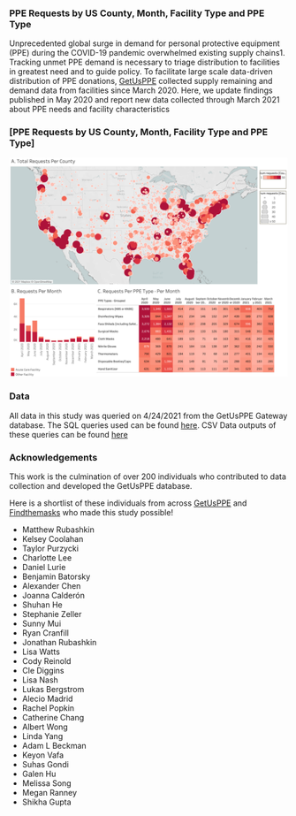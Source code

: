 ### PPE Requests by US County, Month, Facility Type and PPE Type
Unprecedented global surge in demand for personal protective equipment (PPE) during the COVID-19 pandemic overwhelmed existing supply chains1. Tracking unmet PPE demand is necessary to triage distribution to facilities in greatest need and to guide policy. To facilitate  large scale data-driven distribution of PPE donations, [GetUsPPE](https://getusppe.org/) collected supply remaining and demand data from facilities since March 2020. Here, we update findings published in May 2020 and report new data collected through March 2021 about PPE needs and facility characteristics

### [PPE Requests by US County, Month, Facility Type and PPE Type]
![PPE_Requests](images/PPE_Requests.png)


### Data
All data in this study was queried on 4/24/2021 from the GetUsPPE Gateway database. The SQL queries used can be found [here](https://github.com/GetUsPPE/ppe_needs_retrospective/tree/main/src/sql). CSV Data outputs of these queries can be found [here](https://github.com/GetUsPPE/ppe_needs_retrospective/tree/main/data)


### Acknowledgements
This work is the culmination of over 200 individuals who contributed to data collection and developed the GetUsPPE database. 

Here is a shortlist of these individuals from across [GetUsPPE](https://getusppe.org/) and [Findthemasks](https://findthemasks.com/) who made this study possible!
- Matthew Rubashkin 
- Kelsey Coolahan
- Taylor Purzycki
- Charlotte Lee
- Daniel Lurie 
- Benjamin Batorsky
- Alexander Chen 
- Joanna Calderón
- Shuhan He
- Stephanie Zeller
- Sunny Mui
- Ryan Cranfill
- Jonathan Rubashkin
- Lisa Watts
- Cody Reinold
- Cle Diggins
- Lisa Nash
- Lukas Bergstrom
- Alecio Madrid
- Rachel Popkin
- Catherine Chang
- Albert Wong
- Linda Yang
- Adam L Beckman
- Keyon Vafa
- Suhas Gondi
- Galen Hu
- Melissa Song
- Megan Ranney
- Shikha Gupta
